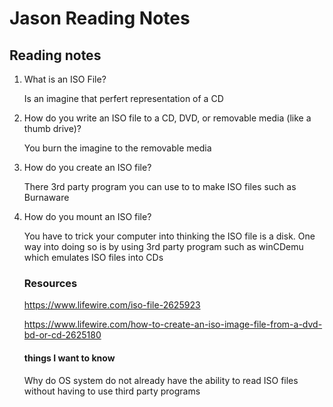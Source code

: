 # Jason Reading Notes

## Reading notes 

1. What is an ISO File?

    Is an imagine that perfert representation of a CD

2. How do you write an ISO file to a CD, DVD, or removable media (like a thumb drive)?

    You burn the imagine to the removable media

3. How do you create an ISO file?

    There 3rd party program you can use to to make ISO files such as Burnaware

4. How do you mount an ISO file?

   You have to trick your computer into thinking the ISO file is a disk. One way into doing so is by using 3rd party program such as winCDemu which emulates ISO files into CDs

   ### Resources

   https://www.lifewire.com/iso-file-2625923

   https://www.lifewire.com/how-to-create-an-iso-image-file-from-a-dvd-bd-or-cd-2625180

   #### things I want to know

   Why do OS system do not already have the ability to read ISO files without having to use third party programs
